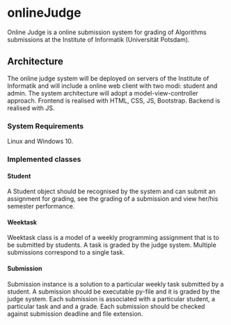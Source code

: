 # onlineJudge

Online Judge is a online submission system for grading of Algorithms submissions at the Institute of Informatik (Universität Potsdam).

## Architecture

The online judge system will be deployed on servers of the Institute of Informatik and will include a online web client with two modi: student and admin. The system architecture will adopt a model-view-controller approach. Frontend is realised with HTML, CSS, JS, Bootstrap. 
Backend is realised with JS.

### System Requirements

Linux and Windows 10.

### Implemented classes

#### Student
A Student object should be recognised by the system and can submit an assignment for grading, see the grading of a submission and view her/his semester performance.

#### Weektask

Weektask class is a model of a weekly programming assignment that is to be submitted by students. A task is graded by the judge system.
Multiple submissions correspond to a single task.

#### Submission
Submission instance is a solution to a particular weekly task submitted by a student. A submission should be executable py-file and it is graded by the judge system. Each submission is associated with a particular student, a particular task and and a grade. Each submission should be checked against submission deadline and file extension.
